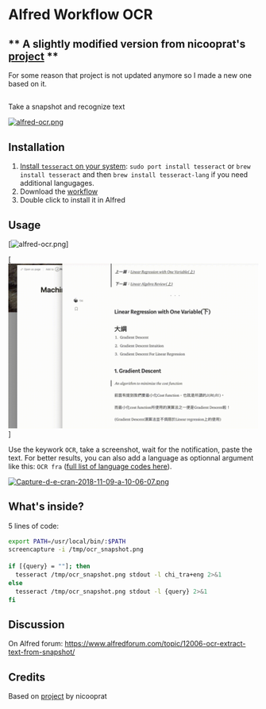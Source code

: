 # Alfred Workflow OCR

## ** A slightly modified version from nicooprat's [project](https://github.com/nicooprat/alfred-ocr) **
For some reason that project is not updated anymore so I made a new one based on it.

## 
Take a snapshot and recognize text

[![alfred-ocr.png](./alfred-ocr.png)](./alfred-ocr.png)

## Installation

1. [Install `tesseract` on your system](https://github.com/tesseract-ocr/tesseract/wiki#macos): `sudo port install tesseract` or `brew install tesseract` and then `brew install tesseract-lang` if you need additional langugages.
2. Download the [workflow](https://github.com/nicooprat/alfred-ocr/blob/master/OCR.alfredworkflow)
3. Double click to install it in Alfred

## Usage

[![alfred-ocr.png](./alfred-ocr.png)]

[![multi-lang.gif](./multi-lang.gif)]

Use the keywork `OCR`, take a screenshot, wait for the notification, paste the text. For better results, you can also add a language as optionnal argument like this: `OCR fra` ([full list of language codes here](https://github.com/tesseract-ocr/tesseract/blob/b67ea2c1a70c56053e142a5fb7cc18fb29cdc4b8/src/training/language-specific.sh#L21)).

[![Capture-d-e-cran-2018-11-09-a-10-06-07.png](https://i.postimg.cc/jdsggtDc/Capture-d-e-cran-2018-11-09-a-10-06-07.png)](https://postimg.cc/5jRSjcqQ)

## What's inside?

5 lines of code:

```bash
export PATH=/usr/local/bin/:$PATH 
screencapture -i /tmp/ocr_snapshot.png

if [{query} = ""]; then 
  tesseract /tmp/ocr_snapshot.png stdout -l chi_tra+eng 2>&1 
else 
  tesseract /tmp/ocr_snapshot.png stdout -l {query} 2>&1 
fi
```

## Discussion

On Alfred forum: https://www.alfredforum.com/topic/12006-ocr-extract-text-from-snapshot/


## Credits

Based on [project](https://github.com/nicooprat/alfred-ocr) by nicooprat
